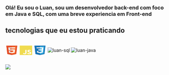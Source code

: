 ### Olá! Eu sou o Luan, sou um desenvolvedor back-end com foco em Java e SQL, com uma breve experiencia em Front-end 

## tecnologias que eu estou praticando

<div style="display: inline_block"><br/>
  <img align="center" alt="luan-HTML" height="30" width="40" src="https://raw.githubusercontent.com/devicons/devicon/master/icons/html5/html5-original.svg">
  <img align="center" alt="luan-Js" height="30" width="40" src="https://raw.githubusercontent.com/devicons/devicon/master/icons/javascript/javascript-plain.svg">
  <img align="center" alt="luan-CSS" height="30" width="40" src="https://raw.githubusercontent.com/devicons/devicon/master/icons/css3/css3-original.svg">
  <img align="center" alt="luan-sql" height="30" width="40" src="https://cdn.jsdelivr.net/gh/devicons/devicon@latest/icons/azuresqldatabase/azuresqldatabase-original.svg" />
  <img align="center" alt="luan-java" height="30" width="40" src="https://cdn.jsdelivr.net/gh/devicons/devicon@latest/icons/java/java-original.svg" />
           
</div>          
  
  
  ##        


<div> 
   <a href="https://www.linkedin.com/in/luanbpt" target="_blank"><img src="https://img.shields.io/badge/-LinkedIn-%230077B5?style=for-the-badge&logo=linkedin&logoColor=white" target="_blank"></a> 
  
</div>
          
          

   
   </div>


 <div style="display: inline_block"><br/>
